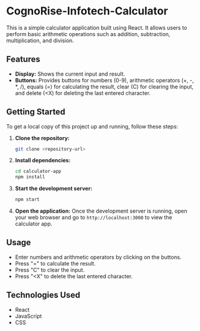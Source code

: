 # CognoRise-Infotech-Calculator

This is a simple calculator application built using React. It allows users to perform basic arithmetic operations such as addition, subtraction, multiplication, and division.

## Features
- **Display:** Shows the current input and result.
- **Buttons:** Provides buttons for numbers (0-9), arithmetic operators (+, -, *, /), equals (=) for calculating the result, clear (C) for clearing the input, and delete (<X) for deleting the last entered character.

## Getting Started
To get a local copy of this project up and running, follow these steps:

1. **Clone the repository:**
    ```bash
    git clone <repository-url>
    ```

2. **Install dependencies:**
    ```bash
    cd calculator-app
    npm install
    ```

3. **Start the development server:**
    ```bash
    npm start
    ```

4. **Open the application:**
    Once the development server is running, open your web browser and go to `http://localhost:3000` to view the calculator app.

## Usage
- Enter numbers and arithmetic operators by clicking on the buttons.
- Press "=" to calculate the result.
- Press "C" to clear the input.
- Press "<X" to delete the last entered character.

## Technologies Used
- React
- JavaScript
- CSS

